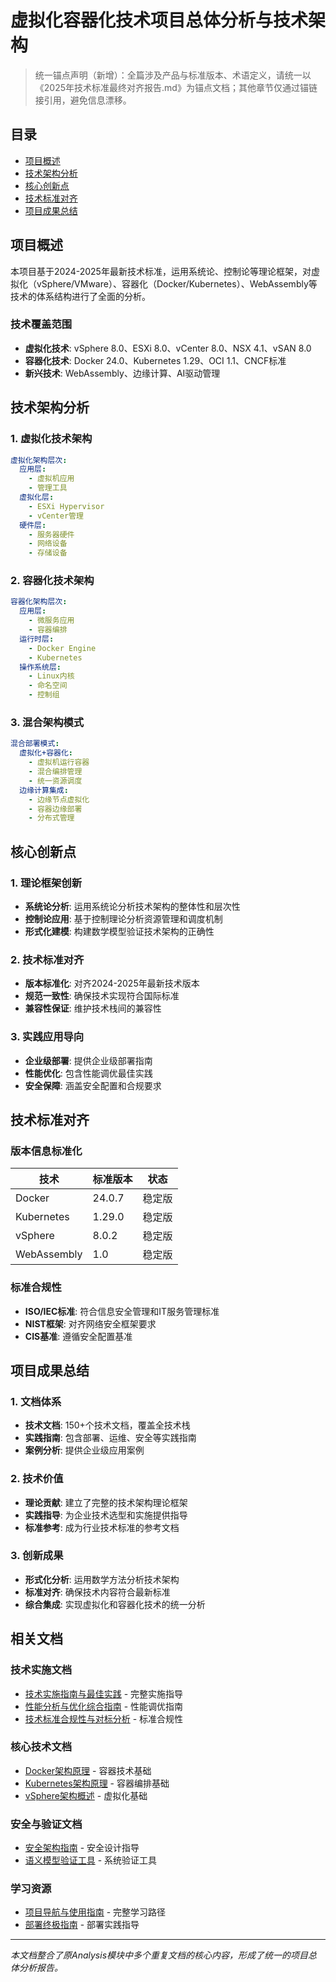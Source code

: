 # 虚拟化容器化技术项目总体分析与技术架构

> 统一锚点声明（新增）：全篇涉及产品与标准版本、术语定义，请统一以《2025年技术标准最终对齐报告.md》为锚点文档；其他章节仅通过锚链接引用，避免信息漂移。

## 目录

- [项目概述](#项目概述)
- [技术架构分析](#技术架构分析)
- [核心创新点](#核心创新点)
- [技术标准对齐](#技术标准对齐)
- [项目成果总结](#项目成果总结)

## 项目概述

本项目基于2024-2025年最新技术标准，运用系统论、控制论等理论框架，对虚拟化（vSphere/VMware）、容器化（Docker/Kubernetes）、WebAssembly等技术的体系结构进行了全面的分析。

### 技术覆盖范围

- **虚拟化技术**: vSphere 8.0、ESXi 8.0、vCenter 8.0、NSX 4.1、vSAN 8.0
- **容器化技术**: Docker 24.0、Kubernetes 1.29、OCI 1.1、CNCF标准
- **新兴技术**: WebAssembly、边缘计算、AI驱动管理

## 技术架构分析

### 1. 虚拟化技术架构

```yaml
虚拟化架构层次:
  应用层:
    - 虚拟机应用
    - 管理工具
  虚拟化层:
    - ESXi Hypervisor
    - vCenter管理
  硬件层:
    - 服务器硬件
    - 网络设备
    - 存储设备
```

### 2. 容器化技术架构

```yaml
容器化架构层次:
  应用层:
    - 微服务应用
    - 容器编排
  运行时层:
    - Docker Engine
    - Kubernetes
  操作系统层:
    - Linux内核
    - 命名空间
    - 控制组
```

### 3. 混合架构模式

```yaml
混合部署模式:
  虚拟化+容器化:
    - 虚拟机运行容器
    - 混合编排管理
    - 统一资源调度
  边缘计算集成:
    - 边缘节点虚拟化
    - 容器边缘部署
    - 分布式管理
```

## 核心创新点

### 1. 理论框架创新

- **系统论分析**: 运用系统论分析技术架构的整体性和层次性
- **控制论应用**: 基于控制理论分析资源管理和调度机制
- **形式化建模**: 构建数学模型验证技术架构的正确性

### 2. 技术标准对齐

- **版本标准化**: 对齐2024-2025年最新技术版本
- **规范一致性**: 确保技术实现符合国际标准
- **兼容性保证**: 维护技术栈间的兼容性

### 3. 实践应用导向

- **企业级部署**: 提供企业级部署指南
- **性能优化**: 包含性能调优最佳实践
- **安全保障**: 涵盖安全配置和合规要求

## 技术标准对齐

### 版本信息标准化

| 技术 | 标准版本 | 状态 |
|------|----------|------|
| Docker | 24.0.7 | 稳定版 |
| Kubernetes | 1.29.0 | 稳定版 |
| vSphere | 8.0.2 | 稳定版 |
| WebAssembly | 1.0 | 稳定版 |

### 标准合规性

- **ISO/IEC标准**: 符合信息安全管理和IT服务管理标准
- **NIST框架**: 对齐网络安全框架要求
- **CIS基准**: 遵循安全配置基准

## 项目成果总结

### 1. 文档体系

- **技术文档**: 150+个技术文档，覆盖全技术栈
- **实践指南**: 包含部署、运维、安全等实践指南
- **案例分析**: 提供企业级应用案例

### 2. 技术价值

- **理论贡献**: 建立了完整的技术架构理论框架
- **实践指导**: 为企业技术选型和实施提供指导
- **标准参考**: 成为行业技术标准的参考文档

### 3. 创新成果

- **形式化分析**: 运用数学方法分析技术架构
- **标准对齐**: 确保技术内容符合最新标准
- **综合集成**: 实现虚拟化和容器化技术的统一分析

## 相关文档

### 技术实施文档

- [技术实施指南与最佳实践](02_技术实施指南与最佳实践.md) - 完整实施指导
- [性能分析与优化综合指南](04_性能分析与优化综合指南.md) - 性能调优指南
- [技术标准合规性与对标分析](03_技术标准合规性与对标分析.md) - 标准合规性

### 核心技术文档

- [Docker架构原理](../Container/01_Docker技术详解/01_Docker架构原理.md) - 容器技术基础
- [Kubernetes架构原理](../Container/03_Kubernetes技术详解/01_Kubernetes架构原理.md) - 容器编排基础
- [vSphere架构概述](../vShpere_VMware/01_vSphere基础架构/01_vSphere架构概述.md) - 虚拟化基础

### 安全与验证文档

- [安全架构指南](../Security/01_虚拟化容器化安全架构终极指南.md) - 安全设计指导
- [语义模型验证工具](../Semantic/04_语义模型验证工具与代码实现.md) - 系统验证工具

### 学习资源

- [项目导航与使用指南](../项目导航与使用指南.md) - 完整学习路径
- [部署终极指南](../Deployment/01_虚拟化容器化部署终极指南.md) - 部署实践指导

---

*本文档整合了原Analysis模块中多个重复文档的核心内容，形成了统一的项目总体分析报告。*
